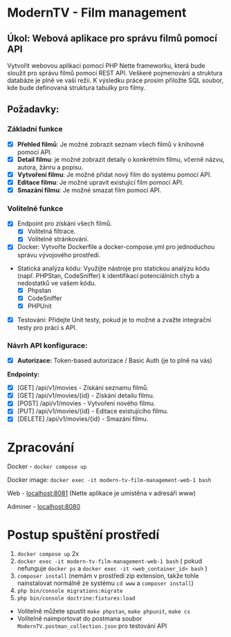 # ModernTV - Film management
## Úkol: Webová aplikace pro správu filmů pomocí API

Vytvořit webovou aplikaci pomocí PHP Nette frameworku, která bude sloužit pro správu filmů pomocí REST API. 
Veškeré pojmenování a struktura databáze je plně ve vaší režii.
K výsledku práce prosím přiložte SQL soubor, kde bude definovaná struktura tabulky pro filmy.

## Požadavky:

### Základní funkce
- [x] **Přehled filmů**: Je možné zobrazit seznam všech filmů v knihovně pomocí API.
- [x] **Detail filmu**: je možné zobrazit detaily o konkrétním filmu, včerně názvu, autora, žánru a popisu.
- [x] **Vytvoření filmu**: Je možné přidat nový film do systému pomocí API.
- [x] **Editace filmu**: Je možné upravit existující film pomocí API.
- [x] **Smazání filmu**: Je možné smazat film pomocí API.

### Volitelné funkce
- [x] Endpoint pro získání všech filmů.
    - [x] Volitelná filtrace.
    - [x] Volitelné stránkování.
- [x] Docker: Vytvořte Dockerfile a docker-compose.yml pro jednoduchou správu vývojového prostředí.
- Statická analýza kódu: Využijte nástroje pro statickou analýzu kódu (např. PHPStan, CodeSniffer) k identifikaci potenciálních chyb a nedostatků ve vašem kódu.
    - [x] Phpstan
    - [x] CodeSniffer
    - [x] PHPUnit
- [x] Testování: Přidejte Unit testy, pokud je to možné a zvažte integrační testy pro práci s API.

### Návrh API konfigurace:

- [x] **Autorizace:** Token-based autorizace / Basic Auth (je to plně na vás)

**Endpointy:**
- [x] [GET] /api/v1/movies - Získání seznamu filmů.
- [x] [GET] /api/v1/movies/{id} - Získání detailu filmu.
- [x] [POST] /api/v1/movies - Vytvoření nového filmu.
- [x] [PUT] /api/v1/movies/{id} - Editace existujícího filmu.
- [x] [DELETE] /api/v1/movies/{id} - Smazání filmu.

# Zpracování

Docker - `docker compose up`

Docker image: `docker exec -it modern-tv-film-management-web-1 bash`

Web - [localhost:8081](http://localhost:8081/)
(Nette aplikace je umístěna v adresáři www)

Adminer - [localhost:8080](http://localhost:8080/)

# Postup spuštění prostředí

1. `docker compose up` 2x
2. `docker exec -it modern-tv-film-management-web-1 bash`
   ( pokud nefunguje `docker ps` a `docker exec -it <web_container_id> bash` )
4. `composer install` (nemám v prostředí zip extension, takže tohle nainstalovat normálně ze systému `cd www` a `composer install`)
5. `php bin/console migrations:migrate`
6. `php bin/console doctrine:fixtures:load`

- Volitelně můžete spustit `make phpstan`, `make phpunit`, `make cs`
- Volitelně naimportovat do postmana soubor `ModernTV.postman_collection.json` pro testování API